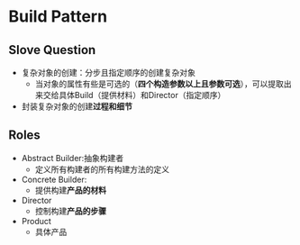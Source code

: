 # Build Pattern
## Slove Question
- 复杂对象的创建：分步且指定顺序的创建复杂对象
  - 当对象的属性有些是可选的（**四个构造参数以上且参数可选**），可以提取出来交给具体Build（提供材料）和Director（指定顺序）
- 封装复杂对象的创建**过程和细节**
## Roles
- Abstract Builder:抽象构建者
  - 定义所有构建者的所有构建方法的定义
- Concrete Builder:
  - 提供构建**产品的材料**
- Director
  - 控制构建**产品的步骤**
- Product
  - 具体产品
